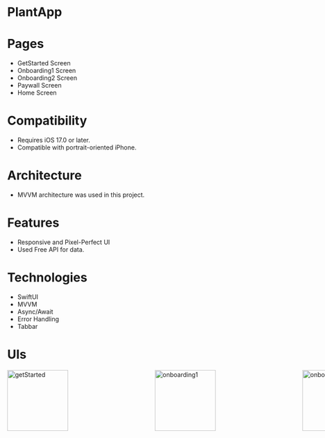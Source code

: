 # PlantApp

# Pages
- GetStarted Screen
- Onboarding1 Screen
- Onboarding2 Screen
- Paywall Screen
- Home Screen

# Compatibility
- Requires iOS 17.0 or later. 
- Compatible with portrait-oriented iPhone.

# Architecture
- MVVM architecture was used in this project.

# Features
- Responsive and Pixel-Perfect UI
- Used Free API for data.

# Technologies
- SwiftUI
- MVVM
- Async/Await
- Error Handling
- Tabbar

# UIs
<div style="display: flex; gap: 200px;">
    <img src="https://github.com/user-attachments/assets/013933bb-3384-4fff-b1c3-ec34ac4a27d1" alt="getStarted" width="140">
    <img src="https://github.com/user-attachments/assets/88d0c669-ec5c-439c-a2e7-9ccaa3d75c41" alt="onboarding1" width="140">
    <img src="https://github.com/user-attachments/assets/03a7ae35-3440-418c-98e0-6c83b738c1b7" alt="onboarding2" width="140">
    <img src="https://github.com/user-attachments/assets/2c71d082-5d14-4d5f-b63a-a235cf979de9" alt="paywall" width="140">
    <img src="https://github.com/user-attachments/assets/22086303-1711-46d3-987c-0f57a32a7138" alt="home" width="140">
</div>
